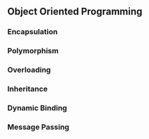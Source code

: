 ## Object Oriented Programming
### Encapsulation
### Polymorphism
### Overloading
### Inheritance
### Dynamic Binding
### Message Passing
